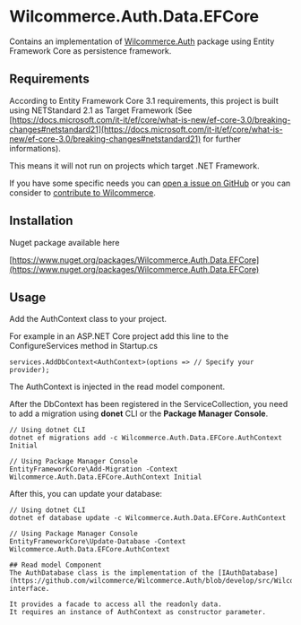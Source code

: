 # Wilcommerce.Auth.Data.EFCore
Contains an implementation of [Wilcommerce.Auth](https://github.com/wilcommerce/Wilcommerce.Auth) package using Entity Framework Core as persistence framework.

## Requirements
According to Entity Framework Core 3.1 requirements, this project is built using NETStandard 2.1 as Target Framework (See [https://docs.microsoft.com/it-it/ef/core/what-is-new/ef-core-3.0/breaking-changes#netstandard21](https://docs.microsoft.com/it-it/ef/core/what-is-new/ef-core-3.0/breaking-changes#netstandard21) for further informations).

This means it will not run on projects which target .NET Framework.

If you have some specific needs you can [open a issue on GitHub](https://github.com/wilcommerce/Wilcommerce.Auth.Data.EFCore/issues) or you can consider to [contribute to Wilcommerce](CONTRIBUTING.md).

## Installation
Nuget package available here

[https://www.nuget.org/packages/Wilcommerce.Auth.Data.EFCore](https://www.nuget.org/packages/Wilcommerce.Auth.Data.EFCore)

## Usage
Add the AuthContext class to your project.

For example in an ASP.NET Core project add this line to the ConfigureServices method in Startup.cs
```<C#>
services.AddDbContext<AuthContext>(options => // Specify your provider);
```

The AuthContext is injected in the read model component.

After the DbContext has been registered in the ServiceCollection, you need to add a migration using **donet** CLI or the **Package Manager Console**.
```
// Using dotnet CLI
dotnet ef migrations add -c Wilcommerce.Auth.Data.EFCore.AuthContext Initial

// Using Package Manager Console
EntityFrameworkCore\Add-Migration -Context Wilcommerce.Auth.Data.EFCore.AuthContext Initial
```

After this, you can update your database:
```
// Using dotnet CLI
dotnet ef database update -c Wilcommerce.Auth.Data.EFCore.AuthContext

// Using Package Manager Console
EntityFrameworkCore\Update-Database -Context Wilcommerce.Auth.Data.EFCore.AuthContext

## Read model Component
The AuthDatabase class is the implementation of the [IAuthDatabase](https://github.com/wilcommerce/Wilcommerce.Auth/blob/develop/src/Wilcommerce.Auth/ReadModels/IAuthDatabase.cs) interface.

It provides a facade to access all the readonly data.
It requires an instance of AuthContext as constructor parameter.